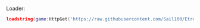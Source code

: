Loader:

```lua
loadstring(game:HttpGet('https://raw.githubusercontent.com/Sail100/Etruia/main/start.luau'))()
```
